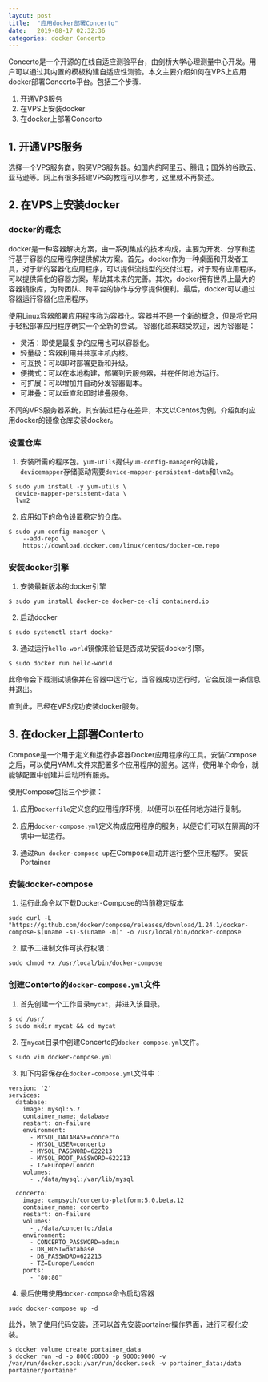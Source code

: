 ```yaml
---
layout: post
title:  "应用docker部署Concerto"
date:   2019-08-17 02:32:36
categories: docker Concerto
---
```

Concerto是一个开源的在线自适应测验平台，由剑桥大学心理测量中心开发。用户可以通过其内置的模板构建自适应性测验。本文主要介绍如何在VPS上应用docker部署Concerto平台。包括三个步骤.
1. 开通VPS服务
2. 在VPS上安装docker
3. 在docker上部署Concerto
## 1. 开通VPS服务
选择一个VPS服务商，购买VPS服务器。如国内的阿里云、腾讯；国外的谷歌云、亚马逊等。网上有很多搭建VPS的教程可以参考，这里就不再赘述。

## 2. 在VPS上安装docker
### docker的概念
docker是一种容器解决方案，由一系列集成的技术构成，主要为开发、分享和运行基于容器的应用程序提供解决方案。首先，docker作为一种桌面和开发者工具，对于新的容器化应用程序，可以提供流线型的交付过程，对于现有应用程序，可以提供简化的容器方案，帮助其未来的完善。其次，docker拥有世界上最大的容器镜像库，为跨团队、跨平台的协作与分享提供便利。最后，docker可以通过容器运行容器化应用程序。

使用Linux容器部署应用程序称为容器化。容器并不是一个新的概念，但是将它用于轻松部署应用程序确实一个全新的尝试。
容器化越来越受欢迎，因为容器是：
- 灵活：即使是最复杂的应用也可以容器化。
- 轻量级：容器利用并共享主机内核。
- 可互换：可以即时部署更新和升级。
- 便携式：可以在本地构建，部署到云服务器，并在任何地方运行。
- 可扩展：可以增加并自动分发容器副本。
- 可堆叠：可以垂直和即时堆叠服务。

不同的VPS服务器系统，其安装过程存在差异，本文以Centos为例，介绍如何应用docker的镜像仓库安装docker。

### 设置仓库
1. 安装所需的程序包。`yum-utils`提供`yum-config-manager`的功能，`devicemapper`存储驱动需要`device-mapper-persistent-data`和`lvm2`。
```
$ sudo yum install -y yum-utils \
  device-mapper-persistent-data \
  lvm2
```
2. 应用如下的命令设置稳定的仓库。
```
$ sudo yum-config-manager \
    --add-repo \
    https://download.docker.com/linux/centos/docker-ce.repo
```
### 安装docker引擎
1. 安装最新版本的docker引擎
```
$ sudo yum install docker-ce docker-ce-cli containerd.io
```
2. 启动docker
```
$ sudo systemctl start docker
```
3. 通过运行`hello-world`镜像来验证是否成功安装docker引擎。
```
$ sudo docker run hello-world
```
此命令会下载测试镜像并在容器中运行它，当容器成功运行时，它会反馈一条信息并退出。

直到此，已经在VPS成功安装docker服务。
## 3. 在docker上部署Conterto
Compose是一个用于定义和运行多容器Docker应用程序的工具。安装Compose之后，可以使用YAML文件来配置多个应用程序的服务。这样，使用单个命令，就能够配置中创建并启动所有服务。

使用Compose包括三个步骤：

1. 应用`Dockerfile`定义您的应用程序环境，以便可以在任何地方进行复制。

2. 应用`docker-compose.yml`定义构成应用程序的服务，以便它们可以在隔离的环境中一起运行。

3. 通过`Run docker-compose up`在Compose启动并运行整个应用程序。
安装Portainer

### 安装docker-compose

1. 运行此命令以下载Docker-Compose的当前稳定版本
```
sudo curl -L "https://github.com/docker/compose/releases/download/1.24.1/docker-compose-$(uname -s)-$(uname -m)" -o /usr/local/bin/docker-compose
```
2. 赋予二进制文件可执行权限：
```
sudo chmod +x /usr/local/bin/docker-compose
```
### 创建Conterto的`docker-compose.yml`文件
1. 首先创建一个工作目录`mycat`，并进入该目录。

```
$ cd /usr/
$ sudo mkdir mycat && cd mycat
```

2. 在`mycat`目录中创建Concerto的`docker-compose.yml`文件。

```
$ sudo vim docker-compose.yml
```

3. 如下内容保存在`docker-compose.yml`文件中：

```
version: '2'
services:
  database:
    image: mysql:5.7
    container_name: database
    restart: on-failure
    environment:
      - MYSQL_DATABASE=concerto
      - MYSQL_USER=concerto
      - MYSQL_PASSWORD=622213
      - MYSQL_ROOT_PASSWORD=622213
      - TZ=Europe/London
    volumes:
      - ./data/mysql:/var/lib/mysql

  concerto:
    image: campsych/concerto-platform:5.0.beta.12
    container_name: concerto
    restart: on-failure
    volumes:
      - ./data/concerto:/data
    environment:
      - CONCERTO_PASSWORD=admin
      - DB_HOST=database
      - DB_PASSWORD=622213
      - TZ=Europe/London
    ports:
      - "80:80"
```

4. 最后使用使用`docker-compose`命令启动容器

```
sudo docker-compose up -d
```

此外，除了使用代码安装，还可以首先安装portainer操作界面，进行可视化安装。

```
$ docker volume create portainer_data
$ docker run -d -p 8000:8000 -p 9000:9000 -v /var/run/docker.sock:/var/run/docker.sock -v portainer_data:/data portainer/portainer
```
